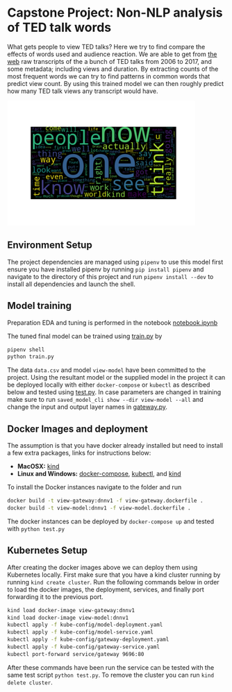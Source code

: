 # Capstone Project: Non-NLP analysis of TED talk words

What gets people to view TED talks? Here we try to find compare the effects of words used and audience reaction. We are able to get from [the web](data.world) raw transcripts of the a bunch of TED talks from 2006 to 2017, and some metadata; including views and duration. 
By extracting counts of the most frequent words we can try to find patterns in common words that predict view count. By using this trained model we can then roughly predict how many TED talk views any transcript would have.

![Word Cloud](wordcloud.png)

## Environment Setup

The project dependencies are managed using `pipenv` to use this model first ensure you have installed pipenv by running `pip install pipenv` and navigate to the directory of this project and run `pipenv install --dev` to install all dependencies and launch the shell.

## Model training

Preparation EDA and tuning is performed in the notebook [notebook.ipynb](https://github.com/ksomf/workbook/blob/main/alexeygrigorev_zoomcamp/capstone_project/notebook.ipynb)

The tuned final model can be trained using [train.py](https://github.com/ksomf/workbook/blob/main/alexeygrigorev_zoomcamp/capstone_project/train.py) by

```bash
pipenv shell
python train.py
```

The data `data.csv` and model `view-model` have been committed to the project.
Using the resultant model or the supplied model in the project it can be deployed locally with either `docker-compose` or `kubectl` as described below and tested using [test.py](https://github.com/ksomf/workbook/blob/main/alexeygrigorev_zoomcamp/capstone_project/test.py).
In case parameters are changed in training make sure to run `saved_model_cli show --dir view-model --all` and change the input and output layer names in [gateway.py](https://github.com/ksomf/workbook/blob/main/alexeygrigorev_zoomcamp/capstone_project/test.py).

## Docker Images and deployment

The assumption is that you have docker already installed but need to install a few extra packages, links for instructions below:
 - **MacOSX:** [kind](https://kind.sigs.k8s.io/docs/user/quick-start/)
 - **Linux and Windows:** [docker-compose](https://docs.docker.com/compose/install/), [kubectl](https://kubernetes.io/docs/tasks/tools/install-kubectl-linux/), and [kind](https://kind.sigs.k8s.io/docs/user/quick-start/)

To install the Docker instances navigate to the folder and run 

```bash
docker build -t view-gateway:dnnv1 -f view-gateway.dockerfile .
docker build -t view-model:dnnv1 -f view-model.dockerfile .
```

The docker instances can be deployed by `docker-compose up` and tested with `python test.py`

## Kubernetes Setup

After creating the docker images above we can deploy them using Kubernetes locally. First make sure that you have a kind cluster running by running `kind create cluster`. Run the following commands below in order to load the docker images, the deployment,  services, and finally port forwarding it to the previous port.

```bash
kind load docker-image view-gateway:dnnv1
kind load docker-image view-model:dnnv1
kubectl apply -f kube-config/model-deployment.yaml
kubectl apply -f kube-config/model-service.yaml
kubectl apply -f kube-config/gateway-deployment.yaml
kubectl apply -f kube-config/gateway-service.yaml
kubectl port-forward service/gateway 9696:80
```

After these commands have been run the service can be tested with the same test script `python test.py`. To remove the cluster you can run `kind delete cluster`.
